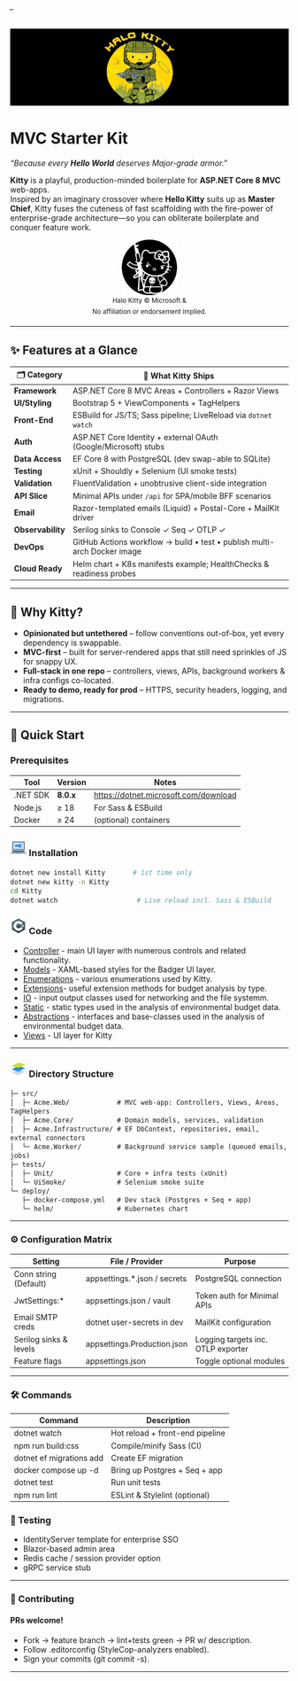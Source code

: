 ###### _
![](https://github.com/is-leeroy-jenkins/Kitty/blob/master/Project/Resources/Images/Github/HaloKittyAdventures.png)
#  MVC Starter Kit  
*“Because every **Hello World** deserves Major-grade armor.”*

**Kitty** is a playful, production-minded boilerplate for **ASP.NET Core 8 MVC** web-apps.  
Inspired by an imaginary crossover where **Hello Kitty** suits up as **Master Chief**, Kitty fuses the cuteness of fast scaffolding with the fire-power of enterprise-grade architecture—so you can obliterate boilerplate and conquer feature work.

<div align="center">
  <img src="https://github.com/is-leeroy-jenkins/Kitty/blob/master/Project/Resources/Images/Github/HaloKittyIcon_128px.png" width="100" alt="Kitty – Hello Kitty x Master Chief fan-art">
  <br/>
  <sup>Halo Kitty  © Microsoft &amp <br/>No affiliation or endorsement implied.</sup>
</div>

---

## ✨ Features at a Glance

| 🗂 Category              | 🎁 What Kitty Ships                                                                              |
|-------------------------|--------------------------------------------------------------------------------------------------|
| **Framework**           | ASP.NET Core 8 MVC Areas + Controllers + Razor Views                                             |
| **UI/Styling**          | Bootstrap 5 + ViewComponents + TagHelpers                                                        |
| **Front-End**           | ESBuild for JS/TS; Sass pipeline; LiveReload via `dotnet watch`                                  |
| **Auth**                | ASP.NET Core Identity + external OAuth (Google/Microsoft) stubs                                 |
| **Data Access**         | EF Core 8 with PostgreSQL (dev swap-able to SQLite)                                              |
| **Testing**             | xUnit + Shouldly + Selenium (UI smoke tests)                                                    |
| **Validation**          | FluentValidation + unobtrusive client-side integration                                          |
| **API Slice**           | Minimal APIs under `/api` for SPA/mobile BFF scenarios                                          |
| **Email**               | Razor-templated emails (Liquid) + Postal-Core + MailKit driver                                  |
| **Observability**       | Serilog sinks to Console ✓ Seq ✓ OTLP ✓                                                         |
| **DevOps**              | GitHub Actions workflow → build • test • publish multi-arch Docker image                        |
| **Cloud Ready**         | Helm chart + K8s manifests example; HealthChecks & readiness probes                             |

---

## 🎯 Why Kitty?

* **Opinionated but untethered** – follow conventions out-of-box, yet every dependency is swappable.  
* **MVC-first** – built for server-rendered apps that still need sprinkles of JS for snappy UX.  
* **Full-stack in one repo** – controllers, views, APIs, background workers & infra configs co-located.  
* **Ready to demo, ready for prod** – HTTPS, security headers, logging, and migrations.

---

## 🚀 Quick Start

### Prerequisites

| Tool           | Version | Notes                                |
|----------------|---------|--------------------------------------|
| .NET SDK       | **8.0.x** | <https://dotnet.microsoft.com/download> |
| Node.js        | ≥ 18    | For Sass & ESBuild                   |
| Docker         | ≥ 24    | (optional) containers        |


### ![](https://github.com/is-leeroy-jenkins/Kitty/blob/master/Project/Resources/Images/Github/install.png) Installation

```bash
dotnet new install Kitty       # 1st time only
dotnet new kitty -n Kitty
cd Kitty
dotnet watch                    # Live reload incl. Sass & ESBuild
```

### ![](https://github.com/is-leeroy-jenkins/Kitty/blob/master/Project/Resources/Images/Github/csharp.png) Code
- [Controller](https://github.com/is-leeroy-jenkins/Kitty/tree/master/Project/Controllers) - main UI layer with numerous controls and related functionality.
- [Models](https://github.com/is-leeroy-jenkins/Kitty/tree/master/Project/Models) - XAML-based styles for the Badger UI layer.
- [Enumerations]() - various enumerations used by Kitty.
- [Extensions]()- useful extension methods for budget analysis by type.
- [IO]() - input output classes used for networking and the file systemm.
- [Static]() - static types used in the analysis of environmental budget data.
- [Abstractions]() - interfaces and base-classes used in the analysis of environmental budget data.
- [Views](https://github.com/is-leeroy-jenkins/Kitty/tree/master/Project/Views) - UI layer for Kitty

___

### ![](https://github.com/is-leeroy-jenkins/Kitty/blob/master/Project/Resources/Images/Github/icons8-layers-30.png) Directory Structure
```/
├─ src/
│  ├─ Acme.Web/            # MVC web-app: Controllers, Views, Areas, TagHelpers
│  ├─ Acme.Core/           # Domain models, services, validation
│  ├─ Acme.Infrastructure/ # EF DbContext, repositories, email, external connectors
│  └─ Acme.Worker/         # Background service sample (queued emails, jobs)
├─ tests/
│  ├─ Unit/                # Core + infra tests (xUnit)
│  └─ UiSmoke/             # Selenium smoke suite
└─ deploy/
   ├─ docker-compose.yml   # Dev stack (Postgres + Seq + app)
   └─ helm/                # Kubernetes chart
```

___

### ⚙️ Configuration Matrix
 Setting | File / Provider | Purpose
--------- | --------- | ---------
Conn string (Default) | appsettings.*.json / secrets | PostgreSQL connection
JwtSettings:* | appsettings.json / vault | Token auth for Minimal APIs
Email SMTP creds | dotnet user-secrets in dev | MailKit configuration
Serilog sinks & levels | appsettings.Production.json | Logging targets inc. OTLP exporter
Feature flags | appsettings.json | Toggle optional modules


___ 

### 🛠️ Commands
Command | Description
------- | -----------
dotnet watch | Hot reload + front-end pipeline
npm run build:css | Compile/minify Sass (CI)
dotnet ef migrations add | Create EF migration
docker compose up -d | Bring up Postgres + Seq + app
dotnet test | Run unit tests
npm run lint | ESLint & Stylelint (optional)

### 🧪 Testing
- IdentityServer template for enterprise SSO
- Blazor-based admin area
- Redis cache / session provider option
- gRPC service stub
___

### 🐛 Contributing
#### PRs welcome!
- Fork → feature branch → lint+tests green → PR w/ description.
- Follow .editorconfig (StyleCop-analyzers enabled).
- Sign your commits (git commit -s).

___